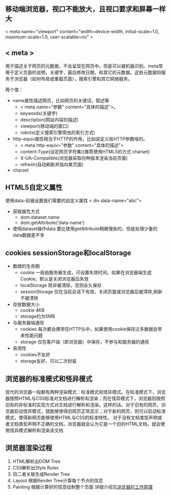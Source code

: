 ## 移动端浏览器，视口不能放大，且视口要求和屏幕一样大
< meta name="viewport" content="width=device-width, initial-scale=1.0, maximum-scale=1.0, user-scalable=no" >
## < meta >
用于描述关于网页的元数据，不会呈现在网页中，但是可以被机器识别。meta常用于定义页面的说明，关键字，最后修改日期，和其它的元数据。这些元数据将服务于浏览器（如何布局或重载页面），搜索引擎和其它网络服务。

两个值：

* name属性描述网页，比如网页的关键词，叙述等 
	* < meta name="参数" content="具体的描述">。
	* keywords(关键字)
	* description(网站内容的描述)
	* viewport(移动端的窗口)
	* robots(定义搜索引擎爬虫的索引方式)
* http-equiv属性相当于HTTP的作用，比如说定义些HTTP参数啥的。 
	*  < meta http-equiv="参数" content="具体的描述">
	*  content-Type(设定网页字符集)(推荐使用HTML5的方式 charset)
	*  X-UA-Compatible(浏览器采取何种版本渲染当前页面)
	*  refresh(自动刷新并指向某页面)
* charset 

## HTML5自定义属性
使用data-前缀设置我们需要的自定义属性 < div data-name="abc">

* 获取属性方式
	* dom.dataset.name
	* dom.getAttribute('data-name')
* 使用dataset操作data 要比使用getAttribute稍微慢些的，但是处理少量的data数据差不多

## cookies sessionStorage和localStorage
* 数据的生命期
	* cookie 一般由服务器生成，可设置失效时间。如果在浏览器端生成Cookie，默认是关闭浏览器后失效
	* localStorage 除非被清除，否则永久保存
	* sessionStorage 仅在当前会话下有效，关闭页面或浏览器后被清除,刷新不被清除
* 存放数据大小
	* cookie 4KB
	* storage约为5MB
* 与服务器端通信
	* cookies 每次都会携带在HTTP头中，如果使用cookie保存过多数据会带来性能问题
	* storage 仅在客户端（即浏览器）中保存，不参与和服务器的通信
* 易用性
	* cookies不友好
	* storage友好，可以二次封装

## 浏览器的标准模式和怪异模式
现代的浏览器一般都有两种渲染模式：标准模式和怪异模式。在标准模式下，浏览器按照HTML与CSS标准对文档进行解析和渲染；而在怪异模式下，浏览器则按照旧有的非标准的实现方式对文档进行解析和渲染。这样的话，对于旧有的网页，浏览器启动怪异模式，就能够使得旧网页正常显示；对于新的网页，则可以启动标准模式，使得新网页能够使用HTML与CSS的标准特性。
对于没有文档类型声明或者文档类型声明不正确的文档，浏览器就会认为它是一个旧的HTML文档，就会使用怪异模式解析和渲染该文档
## 浏览器渲染过程
1. HTML解析出DOM Tree
2. CSS解析出Style Rules
3. 将二者关联生成Render Tree
4. Layout 根据Render Tree计算每个节点的信息
5. Painting 根据计算好的信息绘制整个页面
详细介绍见[浏览器的工作原理](https://www.html5rocks.com/zh/tutorials/internals/howbrowserswork/)














